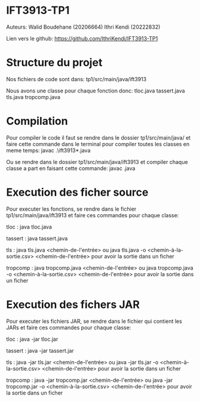 # IFT3913-TP1
Auteurs:
Walid Boudehane (20206664)
Ithri Kendi     (20222832)

Lien vers le github:
https://github.com/IthriKendi/IFT3913-TP1

# Structure du projet
Nos fichiers de code sont dans:
tp1/src/main/java/ift3913

Nous avons une classe pour chaque fonction donc:
tloc.java
tassert.java
tls.java
tropcomp.java

# Compilation
Pour compiler le code il faut se rendre dans le dossier tp1/src/main/java/ et faire cette commande dans le terminal pour compiler toutes les classes en meme temps:
javac .\ift3913\*.java

Ou se rendre dans le dossier tp1/src/main/java/ift3913 et compiler chaque classe a part en faisant cette commande:
javac <nom-de-la-classe>.java

# Execution des ficher source
Pour executer les fonctions, se rendre dans le fichier tp1/src/main/java/ift3913 et faire ces commandes pour chaque classe:

tloc :      java tloc.java <chemin-du-ficher-test>

tassert :   java tassert.java <chemin-du-ficher-test>

tls :       java tls.java <chemin-de-l'entrée>
        ou  java tls.java -o <chemin-à-la-sortie.csv> <chemin-de-l'entrée> 
        pour avoir la sortie dans un ficher

tropcomp :  java tropcomp.java <chemin-de-l'entrée> <seuil>
        ou  java tropcomp.java -o <chemin-à-la-sortie.csv> <chemin-de-l'entrée> <seuil>
        pour avoir la sortie dans un ficher

# Execution des fichers JAR
Pour executer les fichiers JAR, se rendre dans le fichier qui contient les JARs et faire ces commandes pour chaque classe:

tloc :      java -jar tloc.jar <chemin-du-ficher-test>

tassert :   java -jar tassert.jar <chemin-du-ficher-test>

tls :       java -jar tls.jar <chemin-de-l'entrée>
        ou  java -jar tls.jar -o <chemin-à-la-sortie.csv> <chemin-de-l'entrée> 
        pour avoir la sortie dans un ficher

tropcomp :  java -jar tropcomp.jar <chemin-de-l'entrée> <seuil>
        ou  java -jar tropcomp.jar -o <chemin-à-la-sortie.csv> <chemin-de-l'entrée> <seuil>
        pour avoir la sortie dans un ficher


